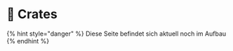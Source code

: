 # 🎁 Crates

{% hint style="danger" %}
Diese Seite befindet sich aktuell noch im Aufbau&#x20;
{% endhint %}
